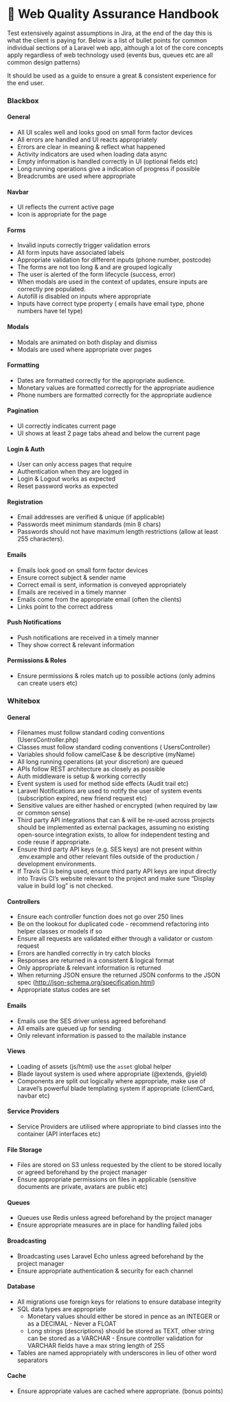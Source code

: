 # 📗 Web Quality Assurance Handbook

Test extensively against assumptions in Jira, at the end of the day this is what the client is paying for. Below is a list of bullet points for common individual sections of a Laravel web app, although a lot of the core concepts apply regardless of web technology used (events bus, queues etc are all common design patterns)

It should be used as a guide to ensure a great & consistent experience for the end user.

### Blackbox
#### General
- All UI scales well and looks good on small form factor devices
- All errors are handled and UI reacts appropriately
- Errors are clear in meaning & reflect what happened
- Activity indicators are used when loading data async
- Empty information is handled correctly in UI (optional fields etc)
- Long running operations give a indication of progress if possible
- Breadcrumbs are used where appropriate

#### Navbar
- UI reflects the current active page
- Icon is appropriate for the page

#### Forms
- Invalid inputs correctly trigger validation errors
- All form inputs have associated labels
- Appropriate validation for different inputs (phone number, postcode)
- The forms are not too long & and are grouped logically
- The user is alerted of the form lifecycle (success, error)
- When modals are used in the context of updates, ensure inputs are correctly pre populated.
- Autofill is disabled on inputs where appropriate
- Inputs have correct type property ( emails have email type, phone numbers have tel type)

#### Modals
- Modals are animated on both display and dismiss
- Modals are used where appropriate over pages

#### Formatting
- Dates are formatted correctly for the appropriate audience.
- Monetary values are formatted correctly for the appropriate audience
- Phone numbers are formatted correctly for the appropriate audience

#### Pagination
- UI correctly indicates current page
- UI shows at least 2 page tabs ahead and below the current page

#### Login & Auth
- User can only access pages that require 
- Authentication when they are logged in
- Login & Logout works as expected
- Reset password works as expected

#### Registration
- Email addresses are verified & unique (if applicable)
- Passwords meet minimum standards (min 8 chars)
- Passwords should not have maximum length restrictions (allow at least 255 characters).

#### Emails
- Emails look good on small form factor devices
- Ensure correct subject & sender name
- Correct email is sent, information is conveyed appropriately
- Emails are received in a timely manner
- Emails come from the appropriate email (often the clients)
- Links point to the correct address

#### Push Notifications
- Push notifications are received in a timely manner
- They show correct & relevant information

#### Permissions & Roles
- Ensure permissions & roles match up to possible actions (only admins can create users etc)

### Whitebox
#### General
- Filenames must follow standard coding conventions (UsersController.php)
- Classes must follow standard coding conventions ( UsersController)
- Variables should follow camelCase & be descriptive (myName)
- All long running operations (at your discretion) are queued
- APIs follow REST architecture as closely as possible
- Auth middleware is setup & working correctly
- Event system is used for method side effects (Audit trail etc)
- Laravel Notifications are used to notify the user of system events (subscription expired, new friend request etc)
- Sensitive values are either hashed or encrypted (when required by law or common sense)
- Third party API integrations that can & will be re-used across projects should be implemented as external packages, assuming no existing open-source integration exists, to allow for independent testing and code reuse if appropriate.
- Ensure third party API keys (e.g. SES keys) are not present within .env.example and other relevant files outside of the production / development environments.
- If Travis CI is being used, ensure third party API keys are input directly into Travis CI’s website relevant to the project and make sure “Display value in build log” is not checked.

#### Controllers
- Ensure each controller function does not go over 250 lines
- Be on the lookout for duplicated code - recommend refactoring into helper classes or models if so
- Ensure all requests are validated either through a validator or custom request
- Errors are handled correctly in try catch blocks
- Responses are returned in a consistent & logical format
- Only appropriate & relevant information is returned
- When returning JSON ensure the returned JSON conforms to the JSON spec (http://json-schema.org/specification.html)
- Appropriate status codes are set

#### Emails
- Emails use the SES driver unless agreed beforehand
- All emails are queued up for sending
- Only relevant information is passed to the mailable instance

#### Views
- Loading of assets (js/html) use the `asset` global helper
- Blade layout system is used where appropriate (@extends, @yield)
- Components are split out logically where appropriate, make use of Laravel’s powerful blade templating system if appropriate (clientCard, navbar etc)

#### Service Providers
- Service Providers are utilised where appropriate to bind classes into the container (API interfaces etc)

#### File Storage
- Files are stored on S3 unless requested by the client to be stored locally or agreed beforehand by the project manager
- Ensure appropriate permissions on files in applicable (sensitive documents are private, avatars are public etc)

#### Queues
- Queues use Redis unless agreed beforehand by the project manager
- Ensure appropriate measures are in place for handling failed jobs

#### Broadcasting
- Broadcasting uses Laravel Echo unless agreed beforehand by the project manager
- Ensure appropriate authentication & security for each channel

#### Database
- All migrations use foreign keys for relations to ensure database integrity
- SQL data types are appropriate
   - Monetary values should either be stored in pence as an INTEGER or as a DECIMAL - Never a FLOAT
   - Long strings (descriptions) should be stored as TEXT, other string can be stored as a VARCHAR - Ensure controller validation for VARCHAR fields have a max string length of 255
- Tables are named appropriately with underscores in lieu of other word separators

#### Cache
- Ensure appropriate values are cached where appropriate. (bonus points)


